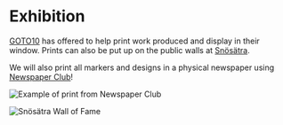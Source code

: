 # Exhibition

[GOTO10](https://www.goto10.se/) has offered to help print work produced and display in their window. Prints can also be put up on the public walls at [Snösätra](https://www.visitstockholm.com/sv/se--gora/sevardheter/snosatra-graffiti-wall-of-fame/). 

We will also print all markers and designs in a physical newspaper using [Newspaper Club](https://www.newspaperclub.com/)!

![Example of print from Newspaper Club](https://i.pinimg.com/originals/df/d8/32/dfd83248851e7d93fa2058bf80a4b8fd.jpg)

![Sn&#xF6;s&#xE4;tra Wall of Fame](.gitbook/assets/snosatra.png)

